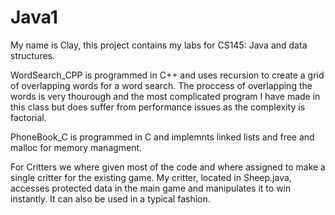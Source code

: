 # Java1
My name is Clay, this project contains my labs for CS145: Java and data structures.

WordSearch_CPP is programmed in C++ and uses recursion to create a grid of overlapping words for a word search. The proccess of overlapping the words is very thourough and the most complicated program I have made in this class but does suffer from performance issues as the complexity is factorial.

PhoneBook_C is programmed in C and implemnts linked lists and free and malloc for memory managment.

For Critters we where given most of the code and where assigned to make a single critter for the existing game. My critter, located in Sheep.java, accesses protected data in the main game and manipulates it to win instantly. It can also be used in a typical fashion.
